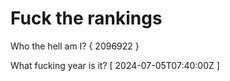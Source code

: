# Fuck the rankings

Who the hell am I?
{ 2096922 }

What fucking year is it?
[ 2024-07-05T07:40:00Z ]
